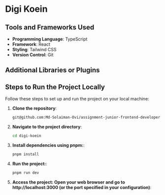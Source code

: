 # Digi Koein



## Tools and Frameworks Used

- **Programming Language**: TypeScript
- **Framework**: React
- **Styling**: Tailwind CSS
- **Version Control**: Git

## Additional Libraries or Plugins


## Steps to Run the Project Locally

Follow these steps to set up and run the project on your local machine:

1. **Clone the repository**:
   ```bash
   git@github.com:Md-Solaiman-Ovi/assignment-junior-frontend-developer.git
2. **Navigate to the project directory**:
   ```bash
   cd digi-koein
3. **Install dependencies using pnpm:**:
   ```bash
   pnpm install
4. **Run the project:**:
   ```bash
   pnpm run dev
5. **Access the project: Open your web browser and go to http://localhost:3000 (or the port specified in your configuration)**:
   ```bash
